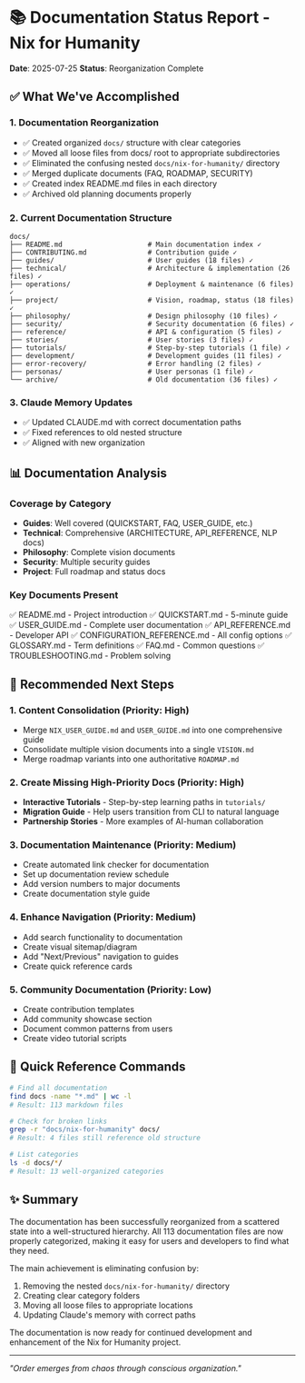 # 📚 Documentation Status Report - Nix for Humanity

**Date**: 2025-07-25
**Status**: Reorganization Complete

## ✅ What We've Accomplished

### 1. Documentation Reorganization
- ✅ Created organized `docs/` structure with clear categories
- ✅ Moved all loose files from docs/ root to appropriate subdirectories
- ✅ Eliminated the confusing nested `docs/nix-for-humanity/` directory
- ✅ Merged duplicate documents (FAQ, ROADMAP, SECURITY)
- ✅ Created index README.md files in each directory
- ✅ Archived old planning documents properly

### 2. Current Documentation Structure
```
docs/
├── README.md                     # Main documentation index ✓
├── CONTRIBUTING.md               # Contribution guide ✓
├── guides/                       # User guides (18 files) ✓
├── technical/                    # Architecture & implementation (26 files) ✓
├── operations/                   # Deployment & maintenance (6 files) ✓
├── project/                      # Vision, roadmap, status (18 files) ✓
├── philosophy/                   # Design philosophy (10 files) ✓
├── security/                     # Security documentation (6 files) ✓
├── reference/                    # API & configuration (5 files) ✓
├── stories/                      # User stories (3 files) ✓
├── tutorials/                    # Step-by-step tutorials (1 file) ✓
├── development/                  # Development guides (11 files) ✓
├── error-recovery/               # Error handling (2 files) ✓
├── personas/                     # User personas (1 file) ✓
└── archive/                      # Old documentation (36 files) ✓
```

### 3. Claude Memory Updates
- ✅ Updated CLAUDE.md with correct documentation paths
- ✅ Fixed references to old nested structure
- ✅ Aligned with new organization

## 📊 Documentation Analysis

### Coverage by Category
- **Guides**: Well covered (QUICKSTART, FAQ, USER_GUIDE, etc.)
- **Technical**: Comprehensive (ARCHITECTURE, API_REFERENCE, NLP docs)
- **Philosophy**: Complete vision documents
- **Security**: Multiple security guides
- **Project**: Full roadmap and status docs

### Key Documents Present
✅ README.md - Project introduction
✅ QUICKSTART.md - 5-minute guide
✅ USER_GUIDE.md - Complete user documentation
✅ API_REFERENCE.md - Developer API
✅ CONFIGURATION_REFERENCE.md - All config options
✅ GLOSSARY.md - Term definitions
✅ FAQ.md - Common questions
✅ TROUBLESHOOTING.md - Problem solving

## 🎯 Recommended Next Steps

### 1. Content Consolidation (Priority: High)
- Merge `NIX_USER_GUIDE.md` and `USER_GUIDE.md` into one comprehensive guide
- Consolidate multiple vision documents into a single `VISION.md`
- Merge roadmap variants into one authoritative `ROADMAP.md`

### 2. Create Missing High-Priority Docs (Priority: High)
- **Interactive Tutorials** - Step-by-step learning paths in `tutorials/`
- **Migration Guide** - Help users transition from CLI to natural language
- **Partnership Stories** - More examples of AI-human collaboration

### 3. Documentation Maintenance (Priority: Medium)
- Create automated link checker for documentation
- Set up documentation review schedule
- Add version numbers to major documents
- Create documentation style guide

### 4. Enhance Navigation (Priority: Medium)
- Add search functionality to documentation
- Create visual sitemap/diagram
- Add "Next/Previous" navigation to guides
- Create quick reference cards

### 5. Community Documentation (Priority: Low)
- Create contribution templates
- Add community showcase section
- Document common patterns from users
- Create video tutorial scripts

## 📝 Quick Reference Commands

```bash
# Find all documentation
find docs -name "*.md" | wc -l
# Result: 113 markdown files

# Check for broken links
grep -r "docs/nix-for-humanity" docs/
# Result: 4 files still reference old structure

# List categories
ls -d docs/*/
# Result: 13 well-organized categories
```

## ✨ Summary

The documentation has been successfully reorganized from a scattered state into a well-structured hierarchy. All 113 documentation files are now properly categorized, making it easy for users and developers to find what they need.

The main achievement is eliminating confusion by:
1. Removing the nested `docs/nix-for-humanity/` directory
2. Creating clear category folders
3. Moving all loose files to appropriate locations
4. Updating Claude's memory with correct paths

The documentation is now ready for continued development and enhancement of the Nix for Humanity project.

---

*"Order emerges from chaos through conscious organization."*